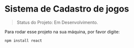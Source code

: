 # Sistema de Cadastro de jogos

> Status do Projeto: Em Desenvolvimento.

Para rodar esse projeto na sua máquina, por favor digite:

```
npm install react
```

